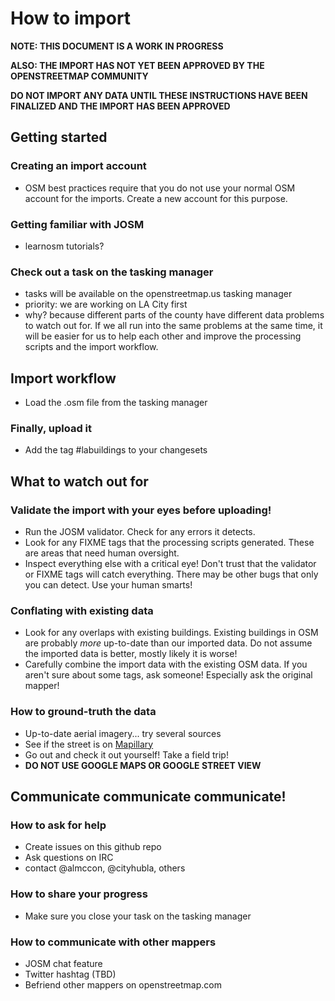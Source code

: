 How to import
=============

**NOTE: THIS DOCUMENT IS A WORK IN PROGRESS**

**ALSO: THE IMPORT HAS NOT YET BEEN APPROVED BY THE OPENSTREETMAP COMMUNITY**

**DO NOT IMPORT ANY DATA UNTIL THESE INSTRUCTIONS HAVE BEEN FINALIZED AND THE IMPORT HAS BEEN APPROVED**

## Getting started

### Creating an import account

 * OSM best practices require that you do not use your normal OSM account for the imports. Create a new account for this purpose. 

### Getting familiar with JOSM

 * learnosm tutorials?

### Check out a task on the tasking manager

 * tasks will be available on the openstreetmap.us tasking manager
 * priority: we are working on LA City first
 * why? because different parts of the county have different data problems to watch out for. If we all run into the same problems at the same time, it will be easier for us to help each other and improve the processing scripts and the import workflow.

## Import workflow
 * Load the .osm file from the tasking manager
 
### Finally, upload it

 * Add the tag #labuildings to your changesets

## What to watch out for

### Validate the import with your eyes before uploading!

 * Run the JOSM validator. Check for any errors it detects.
 * Look for any FIXME tags that the processing scripts generated. These are areas that need human oversight.
 * Inspect everything else with a critical eye! Don't trust that the validator or FIXME tags will catch everything. There may be other bugs that only you can detect. Use your human smarts!
 
### Conflating with existing data
 * Look for any overlaps with existing buildings. Existing buildings in OSM are probably _more_ up-to-date than our imported data. Do not assume the imported data is better, mostly likely it is worse! 
 * Carefully combine the import data with the existing OSM data. If you aren't sure about some tags, ask someone! Especially ask the original mapper! 
 
### How to ground-truth the data
 * Up-to-date aerial imagery... try several sources
 * See if the street is on [Mapillary](mapillary.com)
 * Go out and check it out yourself! Take a field trip!
 * **DO NOT USE GOOGLE MAPS OR GOOGLE STREET VIEW**
 


## Communicate communicate communicate!

### How to ask for help

 * Create issues on this github repo
 * Ask questions on IRC
 * contact @almccon, @cityhubla, others

### How to share your progress

 * Make sure you close your task on the tasking manager

### How to communicate with other mappers

 * JOSM chat feature
 * Twitter hashtag (TBD)
 * Befriend other mappers on openstreetmap.com